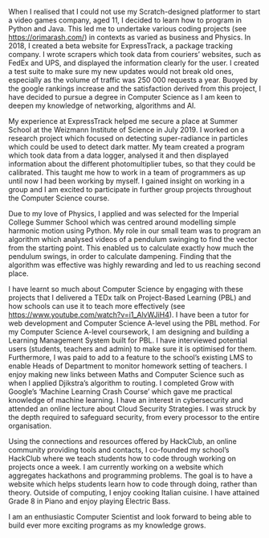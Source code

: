 When I realised that I could not use my Scratch-designed platformer to
start a video games company, aged 11, I decided to learn how to program
in Python and Java. This led me to undertake various coding projects (see
https://orimarash.com/) in contexts as varied as business and Physics. In
2018, I created a beta website for ExpressTrack, a package tracking
company. I wrote scrapers which took data from couriers’ websites, such
as FedEx and UPS, and displayed the information clearly for the user. I
created a test suite to make sure my new updates would not break old
ones, especially as the volume of traffic was 250 000 requests a year.
Buoyed by the google rankings increase and the satisfaction derived from
this project, I have decided to pursue a degree in Computer Science as I
am keen to deepen my knowledge of networking, algorithms and AI.

My experience at ExpressTrack helped me secure a place at Summer
School at the Weizmann Institute of Science in July 2019. I worked on a
research project which focused on detecting super-radiance in particles
which could be used to detect dark matter. My team created a program
which took data from a data logger, analysed it and then displayed
information about the different photomultiplier tubes, so that they could be
calibrated. This taught me how to work in a team of programmers as up
until now I had been working by myself. I gained insight on working in a
group and I am excited to participate in further group projects throughout
the Computer Science course.

Due to my love of Physics, I applied and was selected for the Imperial
College Summer School which was centred around modelling simple
harmonic motion using Python. My role in our small team was to program
an algorithm which analysed videos of a pendulum swinging to find the
vector from the starting point. This enabled us to calculate exactly how
much the pendulum swings, in order to calculate dampening. Finding that
the algorithm was effective was highly rewarding and led to us reaching
second place.

I have learnt so much about Computer Science by engaging with these
projects that I delivered a TEDx talk on Project-Based Learning (PBL) and
how schools can use it to teach more effectively (see
https://www.youtube.com/watch?v=i1_AlvWJiH4). I have been a tutor for
web development and Computer Science A-level using the PBL method.
For my Computer Science A-level coursework, I am designing and building
a Learning Management System built for PBL. I have interviewed potential
users (students, teachers and admin) to make sure it is optimised for them.
Furthermore, I was paid to add to a feature to the school’s existing LMS to
enable Heads of Department to monitor homework setting of teachers.
I enjoy making new links between Maths and Computer Science such as
when I applied Djikstra’s algorithm to routing. I completed Grow with
Google’s ‘Machine Learning Crash Course’ which gave me practical
knowledge of machine learning. I have an interest in cybersecurity and
attended an online lecture about Cloud Security Strategies. I was struck by
the depth required to safeguard security, from every processor to the entire
organisation.

Using the connections and resources offered by HackClub, an online
community providing tools and contacts, I co-founded my school’s
HackClub where we teach students how to code through working on
projects once a week. I am currently working on a website which
aggregates hackathons and programming problems. The goal is to have a
website which helps students learn how to code through doing, rather than
theory. Outside of computing, I enjoy cooking Italian cuisine. I have
attained Grade 8 in Piano and enjoy playing Electric Bass.

I am an enthusiastic Computer Scientist and look forward to being able to
build ever more exciting programs as my knowledge grows.
